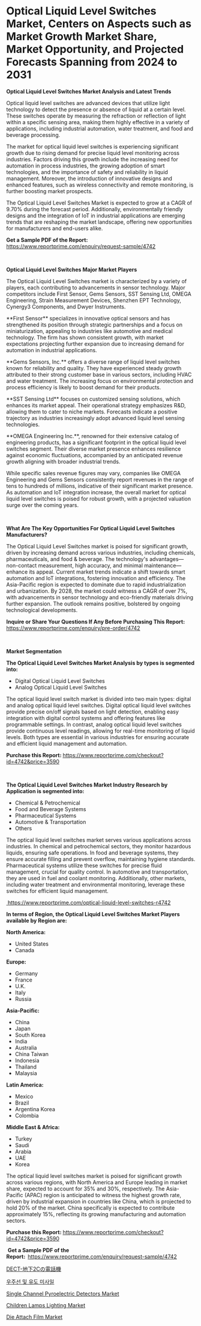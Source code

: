 <p><h1>Optical Liquid Level Switches Market, Centers on Aspects such as Market Growth Market Share, Market Opportunity, and Projected Forecasts Spanning from 2024 to 2031</h1></p><p><strong>Optical Liquid Level Switches Market Analysis and Latest Trends</strong></p>
<p><p>Optical liquid level switches are advanced devices that utilize light technology to detect the presence or absence of liquid at a certain level. These switches operate by measuring the refraction or reflection of light within a specific sensing area, making them highly effective in a variety of applications, including industrial automation, water treatment, and food and beverage processing. </p><p>The market for optical liquid level switches is experiencing significant growth due to rising demand for precise liquid level monitoring across industries. Factors driving this growth include the increasing need for automation in process industries, the growing adoption of smart technologies, and the importance of safety and reliability in liquid management. Moreover, the introduction of innovative designs and enhanced features, such as wireless connectivity and remote monitoring, is further boosting market prospects.</p><p>The Optical Liquid Level Switches Market is expected to grow at a CAGR of 9.70% during the forecast period. Additionally, environmentally friendly designs and the integration of IoT in industrial applications are emerging trends that are reshaping the market landscape, offering new opportunities for manufacturers and end-users alike.</p></p>
<p><strong>Get a Sample PDF of the Report:&nbsp;</strong> <a href="https://www.reportprime.com/enquiry/request-sample/4742">https://www.reportprime.com/enquiry/request-sample/4742</a></p>
<p>&nbsp;</p>
<p><strong>Optical Liquid Level Switches Major Market Players</strong></p>
<p><p>The Optical Liquid Level Switches market is characterized by a variety of players, each contributing to advancements in sensor technology. Major competitors include First Sensor, Gems Sensors, SST Sensing Ltd, OMEGA Engineering, Strain Measurement Devices, Shenzhen EPT Technology, Cynergy3 Components, and Dwyer Instruments.</p><p>**First Sensor** specializes in innovative optical sensors and has strengthened its position through strategic partnerships and a focus on miniaturization, appealing to industries like automotive and medical technology. The firm has shown consistent growth, with market expectations projecting further expansion due to increasing demand for automation in industrial applications.</p><p>**Gems Sensors, Inc.** offers a diverse range of liquid level switches known for reliability and quality. They have experienced steady growth attributed to their strong customer base in various sectors, including HVAC and water treatment. The increasing focus on environmental protection and process efficiency is likely to boost demand for their products.</p><p>**SST Sensing Ltd** focuses on customized sensing solutions, which enhances its market appeal. Their operational strategy emphasizes R&D, allowing them to cater to niche markets. Forecasts indicate a positive trajectory as industries increasingly adopt advanced liquid level sensing technologies.</p><p>**OMEGA Engineering Inc.**, renowned for their extensive catalog of engineering products, has a significant footprint in the optical liquid level switches segment. Their diverse market presence enhances resilience against economic fluctuations, accompanied by an anticipated revenue growth aligning with broader industrial trends.</p><p>While specific sales revenue figures may vary, companies like OMEGA Engineering and Gems Sensors consistently report revenues in the range of tens to hundreds of millions, indicative of their significant market presence. As automation and IoT integration increase, the overall market for optical liquid level switches is poised for robust growth, with a projected valuation surge over the coming years.</p></p>
<p>&nbsp;</p>
<p><strong>What Are The Key Opportunities For Optical Liquid Level Switches Manufacturers?</strong></p>
<p><p>The Optical Liquid Level Switches market is poised for significant growth, driven by increasing demand across various industries, including chemicals, pharmaceuticals, and food & beverage. The technology's advantages—non-contact measurement, high accuracy, and minimal maintenance—enhance its appeal. Current market trends indicate a shift towards smart automation and IoT integrations, fostering innovation and efficiency. The Asia-Pacific region is expected to dominate due to rapid industrialization and urbanization. By 2028, the market could witness a CAGR of over 7%, with advancements in sensor technology and eco-friendly materials driving further expansion. The outlook remains positive, bolstered by ongoing technological developments.</p></p>
<p><strong>Inquire or Share Your Questions If Any Before Purchasing This Report:</strong> <a href="https://www.reportprime.com/enquiry/pre-order/4742">https://www.reportprime.com/enquiry/pre-order/4742</a></p>
<p>&nbsp;</p>
<p><strong>Market Segmentation</strong></p>
<p><strong>The Optical Liquid Level Switches Market Analysis by types is segmented into:</strong></p>
<p><ul><li>Digital Optical Liquid Level Switches</li><li>Analog Optical Liquid Level Switches</li></ul></p>
<p><p>The optical liquid level switch market is divided into two main types: digital and analog optical liquid level switches. Digital optical liquid level switches provide precise on/off signals based on light detection, enabling easy integration with digital control systems and offering features like programmable settings. In contrast, analog optical liquid level switches provide continuous level readings, allowing for real-time monitoring of liquid levels. Both types are essential in various industries for ensuring accurate and efficient liquid management and automation.</p></p>
<p><strong>Purchase this Report:&nbsp;</strong><a href="https://www.reportprime.com/checkout?id=4742&price=3590">https://www.reportprime.com/checkout?id=4742&price=3590</a></p>
<p>&nbsp;</p>
<p><strong>The Optical Liquid Level Switches Market Industry Research by Application is segmented into:</strong></p>
<p><ul><li>Chemical & Petrochemical</li><li>Food and Beverage Systems</li><li>Pharmaceutical Systems</li><li>Automotive & Transportation</li><li>Others</li></ul></p>
<p><p>The optical liquid level switches market serves various applications across industries. In chemical and petrochemical sectors, they monitor hazardous liquids, ensuring safe operations. In food and beverage systems, they ensure accurate filling and prevent overflow, maintaining hygiene standards. Pharmaceutical systems utilize these switches for precise fluid management, crucial for quality control. In automotive and transportation, they are used in fuel and coolant monitoring. Additionally, other markets, including water treatment and environmental monitoring, leverage these switches for efficient liquid management.</p></p>
<p><a href="https://www.reportprime.com/optical-liquid-level-switches-r4742">&nbsp;https://www.reportprime.com/optical-liquid-level-switches-r4742</a></p>
<p><strong>In terms of Region, the Optical Liquid Level Switches Market Players available by Region are:</strong></p>
<p>
    <p> <strong> North America: </strong>
        <ul>
            <li>United States</li>
            <li>Canada</li>
        </ul>
        </p> 
    <p> <strong> Europe: </strong>
        <ul>
            <li>Germany</li>
            <li>France</li>
            <li>U.K.</li>
            <li>Italy</li>
            <li>Russia</li>
        </ul>
        </p> 
    <p> <strong> Asia-Pacific: </strong>
        <ul>
            <li>China</li>
            <li>Japan</li>
            <li>South Korea</li>
            <li>India</li>
            <li>Australia</li>
            <li>China Taiwan</li>
            <li>Indonesia</li>
            <li>Thailand</li>
            <li>Malaysia</li>
        </ul>
        </p> 
    <p> <strong> Latin America: </strong>
        <ul>
            <li>Mexico</li>
            <li>Brazil</li>
            <li>Argentina Korea</li>
            <li>Colombia</li>
        </ul>
        </p> 
    <p> <strong> Middle East & Africa: </strong>
        <ul>
            <li>Turkey</li>
            <li>Saudi</li>
            <li>Arabia</li>
            <li>UAE</li>
            <li>Korea</li>
        </ul>
    </p>
    </p>
<p><p>The optical liquid level switches market is poised for significant growth across various regions, with North America and Europe leading in market share, expected to account for 35% and 30%, respectively. The Asia-Pacific (APAC) region is anticipated to witness the highest growth rate, driven by industrial expansion in countries like China, which is projected to hold 20% of the market. China specifically is expected to contribute approximately 15%, reflecting its growing manufacturing and automation sectors.</p></p>
<p><strong>Purchase this Report: </strong><a href="https://www.reportprime.com/checkout?id=4742&price=3590">https://www.reportprime.com/checkout?id=4742&price=3590</a></p>
<p>&nbsp;<strong>Get a Sample PDF of the Report:&nbsp;&nbsp;</strong><a href="https://www.reportprime.com/enquiry/request-sample/4742">https://www.reportprime.com/enquiry/request-sample/4742</a></p>
<p><strong></strong></p>
<p><p><a href="https://williamkable67.medium.com/dect%E9%9B%BB%E8%A9%B1%E3%81%AEb2c%E5%B8%82%E5%A0%B4%E3%81%A7%E3%81%AE%E5%BD%B9%E5%89%B2-%E3%82%AA%E3%83%B3%E3%83%A9%E3%82%A4%E3%83%B3%E8%B2%A9%E5%A3%B2-%E3%82%AA%E3%83%95%E3%83%A9%E3%82%A4%E3%83%B3%E8%B2%A9%E5%A3%B2-%E3%81%8A%E3%82%88%E3%81%B3%E5%B8%82%E5%A0%B4%E3%82%BF%E3%82%A4%E3%83%97-sip-dect-ip-dect-%E3%81%AB%E9%96%A2%E3%81%99%E3%82%8B%E4%BA%88%E6%B8%AC-2024%E5%B9%B4-2031%E5%B9%B4-5690c4572c38">DECT-地下2Cの電話機</a></p><p><a href="https://medium.com/@avaoneill70/space-vehicle-and-guided-missile-market-%EC%9D%98-%EA%B8%80%EB%A1%9C%EB%B2%8C-%EC%8B%9C%EC%9E%A5-%EA%B0%9C%EC%9A%94%EB%8A%94-%EC%A0%84-%EC%84%B8%EA%B3%84-%EB%B0%8F-%EC%A3%BC%EC%9A%94-%EC%8B%9C%EC%9E%A5%EC%9D%98-%EC%82%B0%EC%97%85%EC%97%90-%EC%98%81%ED%96%A5%EC%9D%84-%EB%AF%B8%EC%B9%98%EB%8A%94-%EC%A3%BC%EC%9A%94-%ED%8A%B8%EB%A0%8C%EB%93%9C%EC%97%90-%EB%8C%80%ED%95%9C-%EB%8F%85%ED%8A%B9%ED%95%9C-%EA%B4%80%EC%A0%90%EC%9D%84-a28936c86321">우주선 및 유도 미사일</a></p><p><a href="https://github.com/JakirUddin651/Market-Research-Report-List-1/blob/main/single-channel-pyroelectric-detectors-market.md">Single Channel Pyroelectric Detectors Market</a></p><p><a href="https://github.com/ashepherd82/Market-Research-Report-List-6/blob/main/children-lamps-lighting-market.md">Children Lamps Lighting Market</a></p><p><a href="https://issuu.com/reportprime-2/docs/die-attach-film-market-size-2030.pp_06d54364c08cab">Die Attach Film Market</a></p></p>